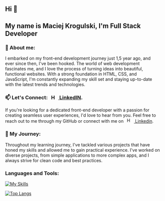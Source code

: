 ## Hi 👋
## My name is Maciej Krogulski, I'm Full Stack Developer

<h3>🌟 About me:</h3>
I embarked on my front-end development journey just 1,5 year ago, and ever since then, I've been hooked. The world of web development fascinates me, and I love the process of turning ideas into beautiful, functional websites. With a strong foundation in HTML, CSS, and JavaScript, I'm constantly expanding my skill set and staying up-to-date with the latest trends and technologies.

 <h3>📫 Let's Connect: <a style="margin-left: 7px" href="https://www.linkedin.com/in/maciej-krogulski/"><img style="margin-right: 7px" title="HTML5" alt="HTML5" width="16px" src="https://raw.githubusercontent.com/gauravghongde/social-icons/master/PNG/Color/LinkedIN.png" /> LinkedIN</a>.</h3>
If you're looking for a dedicated front-end developer with a passion for creating seamless user experiences, I'd love to hear from you. Feel free to reach out to me through my GitHub or connect with me on 
<a style="margin-left: 7px" href="https://www.linkedin.com/in/maciej-krogulski/"><img style="margin-right: 7px" title="HTML5" alt="HTML5" width="16px" src="https://raw.githubusercontent.com/gauravghongde/social-icons/master/PNG/Color/LinkedIN.png" /> Linkedin</a>.


<h3>🌱  My Journey:</h3>
Throughout my learning journey, I've tackled various projects that have honed my skills and allowed me to gain practical experience. I've worked on diverse projects, from simple applications to more complex apps, and I always strive for clean code and best practices. 

<h3 align="left">Languages and Tools:</h3> 
<p align="left"> 
 
[![My Skills](https://skillicons.dev/icons?i=js,html,css,nodejs,react,redux,sass,figma,mongodb&perline=6)](https://skillicons.dev)
 
 
 
[![Top Langs](https://github-readme-stats.vercel.app/api/top-langs/?username=krogulex&layout=compact)](https://github.com/anuraghazra/github-readme-stats)

